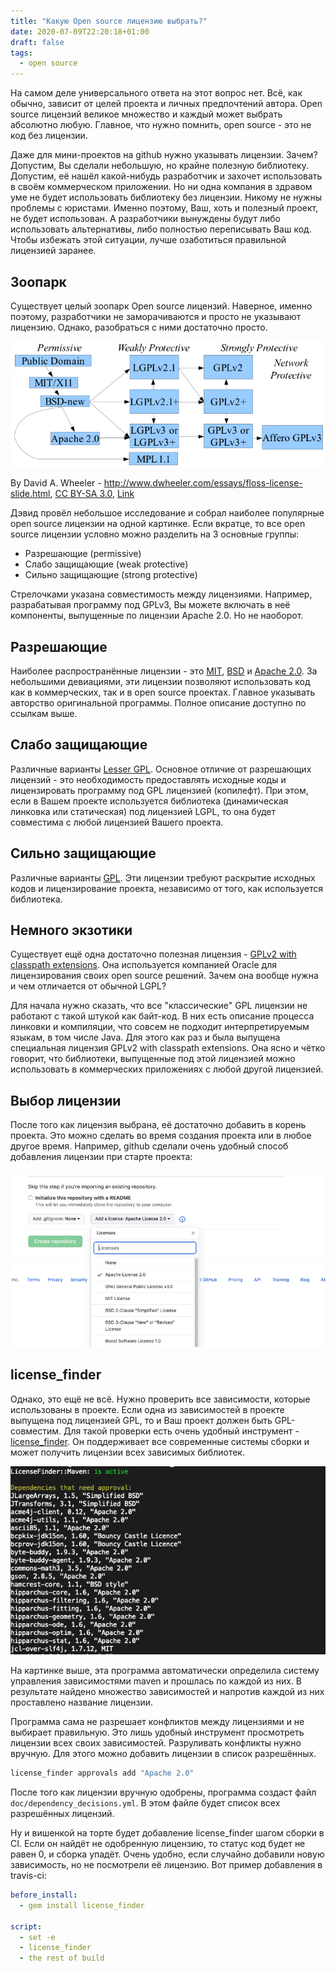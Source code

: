 ```yaml
---
title: "Какую Open source лицензию выбрать?"
date: 2020-07-09T22:20:18+01:00
draft: false
tags:
  - open source
---
```


На самом деле универсального ответа на этот вопрос нет. Всё, как обычно, зависит от целей проекта и личных предпочтений автора. Open source лицензий великое множество и каждый может выбрать абсолютно любую. Главное, что нужно помнить, open source - это не код без лицензии. 

Даже для мини-проектов на github нужно указывать лицензии. Зачем? Допустим, Вы сделали небольшую, но крайне полезную библиотеку. Допустим, её нашёл какой-нибудь разработчик и захочет использовать в своём коммерческом приложении. Но ни одна компания в здравом уме не будет использовать библиотеку без лицензии. Никому не нужны проблемы с юристами. Именно поэтому, Ваш, хоть и полезный проект, не будет использован. А разработчики вынуждены будут либо использовать альтернативы, либо полностью переписывать Ваш код. Чтобы избежать этой ситуации, лучше озаботиться правильной лицензией заранее.

## Зоопарк

Существует целый зоопарк Open source лицензий. Наверное, именно поэтому, разработчики не заморачиваются и просто не указывают лицензию. Однако, разобраться с ними достаточно просто.

![](img/Floss-license-slide-image.png)

By David A. Wheeler - <a rel="nofollow" class="external free" href="http://www.dwheeler.com/essays/floss-license-slide.html">http://www.dwheeler.com/essays/floss-license-slide.html</a>, <a href="https://creativecommons.org/licenses/by-sa/3.0" title="Creative Commons Attribution-Share Alike 3.0">CC BY-SA 3.0</a>, <a href="https://commons.wikimedia.org/w/index.php?curid=41060008">Link</a>

Дэвид провёл небольшое исследование и собрал наиболее популярные open source лицензии на одной картинке. Если вкратце, то все open source лицензии условно можно разделить на 3 основные группы:
 
 * Разрешающие (permissive)
 * Слабо защищающие (weak protective)
 * Сильно защищающие (strong protective)

Стрелочками указана совместимость между лицензиями. Например, разрабатывая программу под GPLv3, Вы можете включать в неё компоненты, выпущенные по лицензии Apache 2.0. Но не наоборот.

## Разрешающие

Наиболее распространённые лицензии - это [MIT](http://licenseit.ru/wiki/index.php/MIT_License), [BSD](http://licenseit.ru/wiki/index.php/BSD_License) и [Apache 2.0](http://licenseit.ru/wiki/index.php/Apache_License_version_2.0). За небольшими девиациями, эти лицензии позволяют использовать код как в коммерческих, так и в open source проектах. Главное указывать авторство оригинальной программы. Полное описание доступно по ссылкам выше.

## Слабо защищающие

Различные варианты [Lesser GPL](http://licenseit.ru/wiki/index.php/GNU_Lesser_General_Public_License_version_2.1). Основное отличие от разрешающих лицензий - это необходимость предоставлять исходные коды и лицензировать программу под GPL лицензией (копилефт). При этом, если в Вашем проекте используется библиотека (динамическая линковка или статическая) под лицензией LGPL, то она будет совместима с любой лицензией Вашего проекта. 

## Сильно защищающие

Различные варианты [GPL](http://licenseit.ru/wiki/index.php/GNU_General_Public_License_version_3). Эти лицензии требуют раскрытие исходных кодов и лицензирование проекта, независимо от того, как используется библиотека.

## Немного экзотики

Существует ещё одна достаточно полезная лицензия - [GPLv2 with classpath extensions](https://softwareengineering.stackexchange.com/questions/119436/what-does-gpl-with-classpath-exception-mean-in-practice). Она используется компанией Oracle для лицензирования своих open source решений. Зачем она вообще нужна и чем отличается от обычной LGPL? 

Для начала нужно сказать, что все "классические" GPL лицензии не работают с такой штукой как байт-код. В них есть описание процесса линковки и компиляции, что совсем не подходит интерпретируемым языкам, в том числе Java. Для этого как раз и была выпущена специальная лицензия GPLv2 with classpath extensions. Она ясно и чётко говорит, что библиотеки, выпущенные под этой лицензией можно использовать в коммерческих приложениях с любой другой лицензией.

## Выбор лицензии

После того как лицензия выбрана, её достаточно добавить в корень проекта. Это можно сделать во время создания проекта или в любое другое время. Например, github сделали очень удобный способ добавления лицензии при старте проекта:

![](img/2.png)

## license_finder

Однако, это ещё не всё. Нужно проверить все зависимости, которые использованы в проекте. Если одна из зависимостей в проекте выпущена под лицензией GPL, то и Ваш проект должен быть GPL-совместим. Для такой проверки есть очень удобный инструмент - [license_finder](https://github.com/pivotal/LicenseFinder). Он поддерживает все современные системы сборки и может получить лицензии всех зависимых библиотек. 

![](img/3.png)

На картинке выше, эта программа автоматически определила систему управления зависимостями maven и прошлась по каждой из них. В результате найдено множество зависимостей и напротив каждой из них проставлено название лицензии.

Программа сама не разрешает конфликтов между лицензиями и не выбирает правильную. Это лишь удобный инструмент просмотреть лицензии всех своих зависимостей. Разруливать конфликты нужно вручную. Для этого можно добавить лицензии в список разрешённых.

```bash
license_finder approvals add "Apache 2.0"
```

После того как лицензии вручную одобрены, программа создаст файл ```doc/dependency_decisions.yml```. В этом файле будет список всех разрешённых лицензий. 

Ну и вишенкой на торте будет добавление license_finder шагом сборки в CI. Если он найдёт не одобренную лицензию, то статус код будет не равен 0, и сборка упадёт. Очень удобно, если случайно добавили новую зависимость, но не посмотрели её лицензию. Вот пример добавления в travis-ci:

```yaml
before_install:
  - gem install license_finder
  
script:
  - set -e
  - license_finder
  - the rest of build
```


